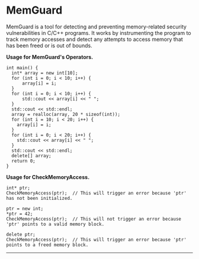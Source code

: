 # MemGuard
MemGuard is a tool for detecting and preventing memory-related security vulnerabilities in C/C++ programs. It works by instrumenting the program to track memory accesses and detect any attempts to access memory that has been freed or is out of bounds.


**Usage for MemGuard's Operators.**

    int main() {
	  int* array = new int[10];
	  for (int i = 0; i < 10; i++) {
		  array[i] = i;
	  }
	  for (int i = 0; i < 10; i++) {
		  std::cout << array[i] << " ";
      }
	  std::cout << std::endl;
	  array = realloc(array, 20 * sizeof(int));                
	  for (int i = 10; i < 20; i++) {
	    array[i] = i;
	  }
	  for (int i = 0; i < 20; i++) {
	    std::cout << array[i] << " ";
	  }
	  std::cout << std::endl;
	  delete[] array;
	  return 0;
	}

**Usage for CheckMemoryAccess.**

    int* ptr;
	CheckMemoryAccess(ptr);  // This will trigger an error because 'ptr' has not been initialized.

	ptr = new int;
	*ptr = 42;
	CheckMemoryAccess(ptr);  // This will not trigger an error because 'ptr' points to a valid memory block.

	delete ptr;
	CheckMemoryAccess(ptr);  // This will trigger an error because 'ptr' points to a freed memory block.


***
